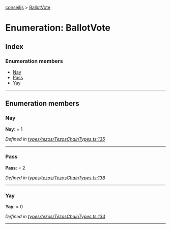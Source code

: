 [conseiljs](../README.md) > [BallotVote](../enums/ballotvote.md)

# Enumeration: BallotVote

## Index

### Enumeration members

* [Nay](ballotvote.md#nay)
* [Pass](ballotvote.md#pass)
* [Yay](ballotvote.md#yay)

---

## Enumeration members

<a id="nay"></a>

###  Nay

**Nay**:  = 1

*Defined in [types/tezos/TezosChainTypes.ts:135](https://github.com/Cryptonomic/ConseilJS/blob/9065a8e/src/types/tezos/TezosChainTypes.ts#L135)*

___
<a id="pass"></a>

###  Pass

**Pass**:  = 2

*Defined in [types/tezos/TezosChainTypes.ts:136](https://github.com/Cryptonomic/ConseilJS/blob/9065a8e/src/types/tezos/TezosChainTypes.ts#L136)*

___
<a id="yay"></a>

###  Yay

**Yay**:  = 0

*Defined in [types/tezos/TezosChainTypes.ts:134](https://github.com/Cryptonomic/ConseilJS/blob/9065a8e/src/types/tezos/TezosChainTypes.ts#L134)*

___


